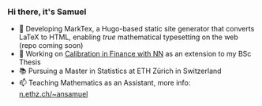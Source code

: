 ### Hi there, it's Samuel

- 📝 Developing MarkTex, a Hugo-based static site generator that converts LaTeX to HTML, enabling *true* mathematical typesetting on the web (repo coming soon)
- 🔭 Working on [Calibration in Finance with NN](https://www.overleaf.com/read/ftmnfwhphcnd#4cffdd) as an extension to my BSc Thesis
- 📚 Pursuing a Master in Statistics at ETH Zürich in Switzerland
- 📫 Teaching Mathematics as an Assistant, more info: [n.ethz.ch/~ansamuel](https://n.ethz.ch/~ansamuel)

<!--
**ansamuel/ansamuel** is a ✨ _special_ ✨ repository because its `README.md` (this file) appears on your GitHub profile.

Here are some ideas to get you started:

 ...
- 🌱 I’m currently learning ...
- 👯 I’m looking to collaborate on ...
- 🤔 I’m looking for help with ...
- 💬 Ask me about ...
- 📫 How to reach me: ...
- 😄 Pronouns: ...
- ⚡ Fun fact: ...
-->
